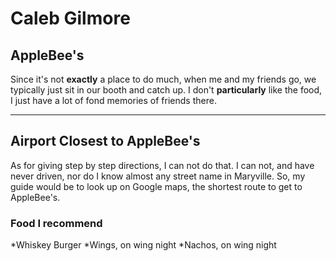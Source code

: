 # Caleb Gilmore

## AppleBee's

Since it's not **exactly** a place to do much, when me and my friends go, we typically just sit in our booth and catch up. I don't **particularly** like the food, I just have a lot of fond memories of friends there. 

---

## Airport Closest to AppleBee's

As for giving step by step directions, I can not do that. I can not, and have never driven, nor do I know almost any street name in Maryville. So, my guide would be to look up on Google maps, the shortest route to get to AppleBee's.

### Food I recommend

*Whiskey Burger
*Wings, on wing night
*Nachos, on wing night

